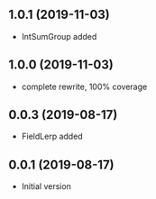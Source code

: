 ## 1.0.1 (2019-11-03)

- IntSumGroup added

## 1.0.0 (2019-11-03)

- complete rewrite, 100% coverage

## 0.0.3 (2019-08-17)

- FieldLerp added

## 0.0.1 (2019-08-17)

- Initial version
